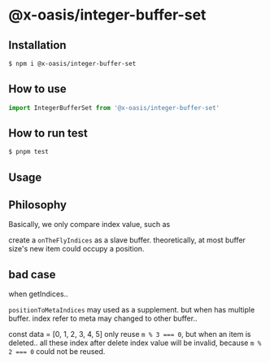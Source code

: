 # @x-oasis/integer-buffer-set

## Installation

```bash
$ npm i @x-oasis/integer-buffer-set
```

## How to use

```typescript
import IntegerBufferSet from '@x-oasis/integer-buffer-set'
```

## How to run test

```bash
$ pnpm test
```

## Usage

## Philosophy

Basically, we only compare index value, such as 

create a `onTheFlyIndices` as a slave buffer. theoretically, at most buffer size's new 
item could occupy a position.

## bad case 

when getIndices.. 

`positionToMetaIndices` may used as a supplement. but when has multiple buffer. index refer to meta may changed to other buffer..

const data = [0, 1, 2, 3, 4, 5] only reuse `m % 3 === 0`, but when an item is deleted.. 
all these index after delete index value will be invalid, because `m % 2 === 0` could not be reused.